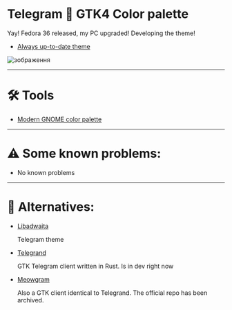 # Telegram 🤝 GTK4 Color palette

Yay! Fedora 36 released, my PC upgraded! Developing the theme!

- [Always up-to-date theme](https://t.me/addtheme/libadwaita_dark)

![зображення](https://user-images.githubusercontent.com/68148186/167836933-3f7eb9a4-32be-4830-b8bc-a5949809e9ee.png)

---

# 🛠 Tools

- [Modern GNOME color palette](https://gnome.pages.gitlab.gnome.org/libadwaita/doc/1-latest/named-colors.html#window-colors)

---

# ⚠️ Some known problems:

- No known problems

---

# 🔄 Alternatives:

+ [Libadwaita](https://t.me/addtheme/libadwaita) 

  Telegram theme

+ [Telegrand](https://github.com/melix99/telegrand) 

  GTK Telegram client written in Rust. Is in dev right now

+ [Meowgram](https://github.com/ExposedCat/Meowgram) 

  Also a GTK client identical to Telegrand. The official repo has been archived.

